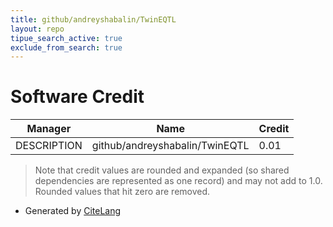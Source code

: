 ```yaml
---
title: github/andreyshabalin/TwinEQTL
layout: repo
tipue_search_active: true
exclude_from_search: true
---
```

# Software Credit

|Manager|Name|Credit|
|-------|----|------|
|DESCRIPTION|github/andreyshabalin/TwinEQTL|0.01|


> Note that credit values are rounded and expanded (so shared dependencies are represented as one record) and may not add to 1.0. Rounded values that hit zero are removed.


- Generated by [CiteLang](https://github.com/vsoch/citelang)
